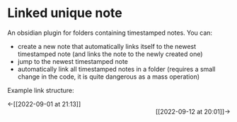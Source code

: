 # Linked unique note

An obsidian plugin for folders containing timestamped notes. You can:

-   create a new note that automatically links itself to the newest timestamped note (and links the note to the newly created one)
-   jump to the newest timestamped note
-   automatically link all timestamped notes in a folder (requires a small change in the code, it is quite dangerous as a mass operation)

Example link structure:

<span style="display: block;text-align: left;">←[[2022-09-01 at 21ː13]]
<br></span> <span style="display: block;text-align: right;">[[2022-09-12 at 20ː01]]→</span>
